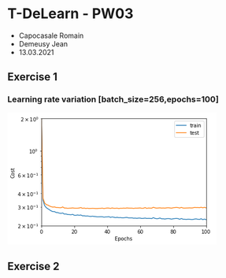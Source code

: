 # T-DeLearn - PW03
* Capocasale Romain
* Demeusy Jean
* 13.03.2021

## Exercise 1
### Learning rate variation [batch_size=256,epochs=100]
![CostA=0.5.PNG](Report/CostA=0.5.PNG)




## Exercise 2
